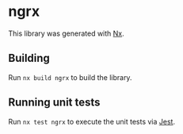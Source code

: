 # ngrx

This library was generated with [Nx](https://nx.dev).

## Building

Run `nx build ngrx` to build the library.

## Running unit tests

Run `nx test ngrx` to execute the unit tests via [Jest](https://jestjs.io).
